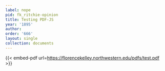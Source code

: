 ```yaml
---
label: nope
pid: fk_ritchie-opinion
title: Testing PDF-JS
year: '1895'
author:
order: '666'
layout: single
collection: documents
---
```




{{< embed-pdf url=https://florencekelley.northwestern.edu/pdfs/test.pdf >}}